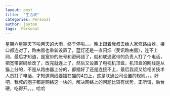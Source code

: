 ```yaml
---
layout: post
title:  "生活说"
categories: Personal
author: joytom
tags:  Personal
---
```


星期六星期天下啦两天的大雨，终于停啦。。。晚上跟着我叔去给人家修路由器，接口都连对了，路由器也重新设置了，蓝灯还是一直闪烁（斐讯路由器），连不上网，最后才知道，是宽带的账号和密码错了，就和联通宽带的负责人打了个电话，把宽带密码给改了，改完就连上了，然后又设置了电视机顶盒，机顶盒的网线是从猫上分的，不是从路由器上分的，都插好了还是连接不上，最后我叔又给相关技术人员打了电话，才知道网线要插在猫的4口上，这是联通公司设置的规则。。。好吧，我叔的圈子都是网络这一块的，解决网络上的问题比较有优势，正所谓，后台硬，吃得开。。。哈哈